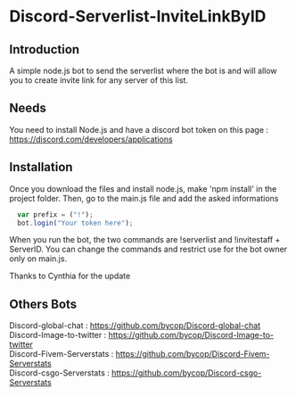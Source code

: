 # Discord-Serverlist-InviteLinkByID

## Introduction

A simple node.js bot to send the serverlist where the bot is and will allow you to create invite link for any server of this list.

## Needs

You need to install Node.js and have a discord bot token on this page : https://discord.com/developers/applications

## Installation

Once you download the files and install node.js, make 'npm install' in the project folder. Then, go to the main.js file and add the asked informations
```javascript
  var prefix = ("!");
  bot.login("Your token here");
```
When you run the bot, the two commands are !serverlist and !invitestaff + ServerID. You can change the commands and restrict use for the bot owner only on main.js.

Thanks to Cynthia for the update

## Others Bots

Discord-global-chat : https://github.com/bycop/Discord-global-chat <br>
Discord-Image-to-twitter : https://github.com/bycop/Discord-Image-to-twitter <br>
Discord-Fivem-Serverstats : https://github.com/bycop/Discord-Fivem-Serverstats <br>
Discord-csgo-Serverstats : https://github.com/bycop/Discord-csgo-Serverstats
